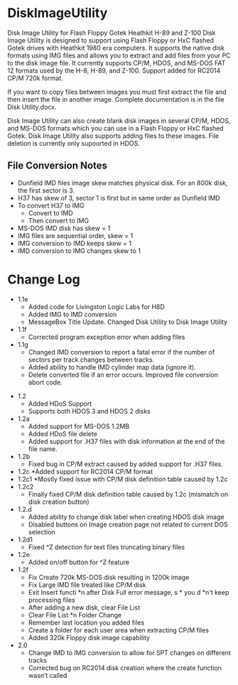 # DiskImageUtility

Disk Image Utility for Flash Floppy Gotek Heathkit H-89 and Z-100 Disk Image Utility is designed to support using Flash Floppy or HxC flashed Gotek drives with Heathkit 1980 era computers. It supports the native disk formats using IMG files and allows you to extract and add files from your PC to the disk image file. It currently supports CP/M, HDOS, and MS-DOS FAT 12 formats used by the H-8, H-89, and Z-100. Support added for RC2014 CP/M 720k format.

If you want to copy files between images you must first extract the file and then insert the file in another image. Complete documentation is in the file Disk Utility.docx.

Disk Image Utility can also create blank disk images in several CP/M, HDOS, and MS-DOS formats which you can use in a Flash Floppy or HxC flashed Gotek. Disk Image Utility also supports adding files to these images. File deletion is currently only supoorted in HDOS.

## File Conversion Notes

* Dunfield IMD files image skew matches physical disk. For an 800k disk, the first sector is 3.
* H37 has skew of 3, sector 1 is first but in same order as Dunfield IMD
* To convert H37 to IMG
  * Convert to IMD
  * Then convert to IMG
* MS-DOS IMD disk has skew = 1
* IMG files are sequential order, skew = 1
* IMG conversion to IMD keeps skew = 1
* IMD conversion to IMG changes skew to 1

# Change Log
- 1.1e
  * Added code for Livingston Logic Labs for H8D
  * Added IMG to IMD conversion
  * MessageBox Title Update. Changed Disk Utility to Disk Image Utility
- 1.1f
  * Corrected program exception error when adding files
- 1.1g
  * Changed IMD conversion to report a fatal error if the number of sectors per track changes between tracks.
  * Added ability to handle IMD cylinder map data (ignore it).
  * Delete converted file if an error occurs. Improved file conversion abort code.
* 1.2
  * Added HDoS Support
  * Supports both HDOS 3 and HDOS 2 disks
* 1.2a
  * Added support for MS-DOS 1.2MB
  * Added HDoS file delete
  * Added support for .H37 files with disk information at the end of the file name.
* 1.2b 
  * Fixed bug in CP/M extract caused by added support for .H37 files.
* 1.2c
  *Added support for RC2014 CP/M format
* 1.2c1
  *Mostly fixed issue with CP/M disk definition table caused by 1.2c
* 1.2c2
  * Finally fixed CP/M disk definition table caused by 1.2c (mismatch on disk creation button)
* 1.2.d
  * Added ability to change disk label when creating HDOS disk image
  * Disabled buttons on Image creation page not related to current DOS selection
* 1.2d1
  * Fixed ^Z detection for text files truncating binary files
* 1.2e
  * Added on/off button for ^Z feature
* 1.2f
  *	Fix Create 720k MS-DOS disk resulting in 1200k image
  *	Fix Large IMD file treated like CP/M disk
  * Exit Insert functi  *n after Disk Full error message, s  * you d  *n't keep processing files
  *	After adding a new disk, clear File List
  * Clear File List   *n Folder Change
  *	Remember last location you added files
  * Create a folder for each user area when extracting CP/M files
  *	Added 320k Floppy disk image capability
*	2.0
    *	Change IMD to IMG conversion to allow for SPT changes on different tracks
    *	Corrected bug on RC2014 disk creation where the create function wasn’t called
    



